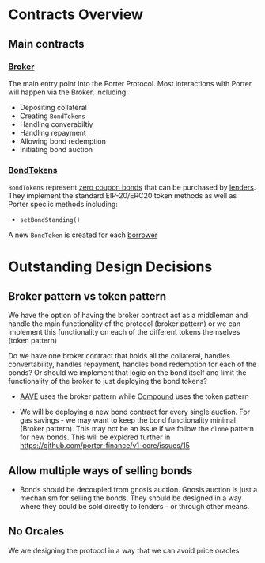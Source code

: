 # Contracts Overview

## Main contracts
### [Broker](./bondAuction.md)
The main entry point into the Porter Protocol. Most interactions with Porter will happen via the Broker, including:
* Depositing collateral
* Creating `BondTokens`
* Handling converabiltiy
* Handling repayment
* Allowing bond redemption
* Initiating bond auction

### [BondTokens](./bondToken.md)

`BondTokens` represent [zero coupon bonds](https://docs.porter.finance/portal/intro-to-bonds/zero-coupon-bonds) that can be purchased by [lenders](https://docs.porter.finance/portal/protocol/lenders). They implement the standard EIP-20/ERC20 token methods as well as Porter speciic methods including:
* `setBondStanding()`


A new `BondToken` is created for each [borrower](https://docs.porter.finance/portal/protocol/borrowers)



# Outstanding Design Decisions 
## Broker pattern vs token pattern
We have the option of having the broker contract act as a middleman and handle the main functionality of the protocol (broker pattern) or we can implement this functionality on each of the different tokens themselves (token pattern)

Do we have one broker contract that holds all the collateral, handles convertability, handles repayment, handles bond redemption for each of the bonds? Or should we implement that logic on the bond itself and limit the functionality of the broker to just deploying the bond tokens?


* [AAVE](https://github.com/aave/protocol-v2/blob/master/contracts/protocol/tokenization/AToken.sol) uses the broker pattern while [Compound](
https://github.com/compound-finance/compound-protocol/blob/master/contracts/CToken.sol) uses the token pattern

* We will be deploying a new bond contract for every single auction. For gas savings - we may want to keep the bond functionality minimal (Broker pattern). This may not be an issue if we follow the `clone` pattern for new bonds.  This will be explored further in https://github.com/porter-finance/v1-core/issues/15

## Allow multiple ways of selling bonds
* Bonds should be decoupled from gnosis auction. Gnosis auction is just a mechanism for selling the bonds. They should be designed in a way where they could be sold directly to lenders - or through other means. 

## No Orcales
We are designing the protocol in a way that we can avoid price oracles